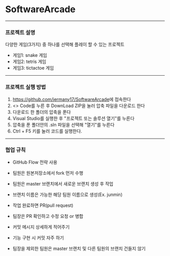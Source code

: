 # SoftwareArcade
---
### 프로젝트 설명
다양한 게임(3가지) 중 하나를 선택해 플레이 할 수 있는 프로젝트
- 게임1: snake 게임
- 게임2: tetris 게임
- 게임3: tictactoe 게임 
---
### 프로젝트 실행 방법
1. <https://github.com/jermany17/SoftwareArcade>에 접속한다
2. <> Code를 누른 후 DownLoad ZIP을 눌러 압축 파일을 다운로드 한다
3. 다운로드 한 폴더의 압축을 푼다
4. Visual Studio를 실행한 후 "프로젝트 또는 솔루션 열기"를 누른다
5. 압축을 푼 폴더안의 .sln 파일을 선택해 "열기"를 누른다
5. Ctrl + F5 키를 눌러 코드를 실행한다.
---
### 협업 규칙 
- GitHub Flow 전략 사용 

- 팀원은 원본저장소에서 fork 먼저 수행  
- 팀원은 master 브랜치에서 새로운 브랜치 생성 후 작업 
- 브랜치 이름은 가능한 해당 팀원 이름으로 생성(Ex. junmin)
- 작업 완료하면 PR(pull request) 
- 팀장은 PR 확인하고 수정 요청 or 병합

- 커밋 메시지 상세하게 적어주기
- 기능 구현 시 커밋 자주 하기
- 팀장을 제외한 팀원은 master 브랜치 및 다른 팀원의 브랜치 건들지 않기 